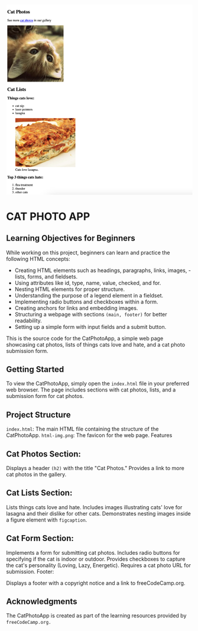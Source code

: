 ![Cat Photo App Project](cat_photoapp_image.png)
# CAT PHOTO APP

## Learning Objectives for Beginners
While working on this project, beginners can learn and practice the following HTML concepts:

- Creating HTML elements such as headings, paragraphs, links, images, - lists, forms, and fieldsets.
- Using attributes like id, type, name, value, checked, and for.
- Nesting HTML elements for proper structure.
- Understanding the purpose of a legend element in a fieldset.
- Implementing radio buttons and checkboxes within a form.
- Creating anchors for links and embedding images.
- Structuring a webpage with sections `(main, footer)` for better readability.
- Setting up a simple form with input fields and a submit button.

This is the source code for the CatPhotoApp, a simple web page showcasing cat photos, lists of things cats love and hate, and a cat photo submission form.

## Getting Started
To view the CatPhotoApp, simply open the `index.html` file in your preferred web browser. The page includes sections with cat photos, lists, and a submission form for cat photos.

## Project Structure
`index.html`: The main HTML file containing the structure of the CatPhotoApp.
`html-img.png`: The favicon for the web page.
Features

## Cat Photos Section:
Displays a header `(h2)` with the title "Cat Photos."
Provides a link to more cat photos in the gallery.

## Cat Lists Section:
Lists things cats love and hate.
Includes images illustrating cats' love for lasagna and their dislike for other cats.
Demonstrates nesting images inside a figure element with `figcaption`.

## Cat Form Section:
Implements a form for submitting cat photos.
Includes radio buttons for specifying if the cat is indoor or outdoor.
Provides checkboxes to capture the cat's personality (Loving, Lazy, Energetic).
Requires a cat photo URL for submission.
Footer:

Displays a footer with a copyright notice and a link to freeCodeCamp.org.

## Acknowledgments
The CatPhotoApp is created as part of the learning resources provided by `freeCodeCamp.org.`